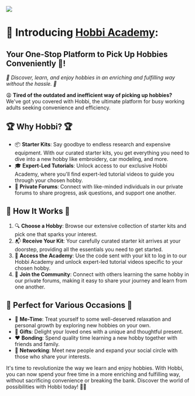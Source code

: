 <img src="https://user-images.githubusercontent.com/68603272/232300846-d59215a3-fbf5-4a42-b2dd-300de0ca859a.gif" />

# 🎉 Introducing [Hobbi Academy](https://www.hobbiacademy.tech): 
## Your One-Stop Platform to Pick Up Hobbies Conveniently 🎉!

*🌟 Discover, learn, and enjoy hobbies in an enriching and fulfilling way without the hassle. 🌟*

😩 **Tired of the outdated and inefficient way of picking up hobbies?** <br />
We've got you covered with Hobbi, the ultimate platform for busy working adults seeking convenience and efficiency.

## 🏆 Why Hobbi? 🏆

- 📦 **Starter Kits**: Say goodbye to endless research and expensive equipment. With our curated starter kits, you get everything you need to dive into a new hobby like embroidery, car modeling, and more.
- 🎓 **Expert-Led Tutorials**: Unlock access to our exclusive Hobbi Academy, where you'll find expert-led tutorial videos to guide you through your chosen hobby.
- 💬 **Private Forums**: Connect with like-minded individuals in our private forums to share progress, ask questions, and support one another.

## 🚀 How It Works 🚀

1. 🔍 **Choose a Hobby**: Browse our extensive collection of starter kits and pick one that sparks your interest.
2. 📬 **Receive Your Kit**: Your carefully curated starter kit arrives at your doorstep, providing all the essentials you need to get started.
3. 🎥 **Access the Academy**: Use the code sent with your kit to log in to our Hobbi Academy and unlock expert-led tutorial videos specific to your chosen hobby.
4. 🤝 **Join the Community**: Connect with others learning the same hobby in our private forums, making it easy to share your journey and learn from one another.

## 🎁 Perfect for Various Occasions 🎁

- 🧘 **Me-Time**: Treat yourself to some well-deserved relaxation and personal growth by exploring new hobbies on your own.
- 🎈 **Gifts**: Delight your loved ones with a unique and thoughtful present.
- ❤️ **Bonding**: Spend quality time learning a new hobby together with friends and family.
- 👥 **Networking**: Meet new people and expand your social circle with those who share your interests.

It's time to revolutionize the way we learn and enjoy hobbies. With Hobbi, you can now spend your free time in a more enriching and fulfilling way, without sacrificing convenience or breaking the bank. Discover the world of possibilities with Hobbi today! 🎉🚀
